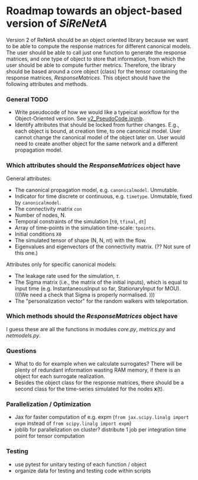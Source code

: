 # Roadmap towards an object-based version of *SiReNetA* 

Version 2 of ReNetA should be an object oriented library because we want to be able to compute the response matrices for different canonical models. The user should be able to call just one function to generate the response matrices, and one type of object to store that information, from which the user should be able to compute further metrics. Therefore, the library should be based around a core object (class) for the tensor containing the response matrices, *ResponseMatrices*. This object should have the following attributes and methods.

### General TODO

- Write pseudocode of how we would like a typeical workflow for the Object-Oriented version. See [v2_PseudoCode.ipynb](v2_PseudoCode.ipynb). 
- Identify attributes that should be locked from further changes. E.g., each object is bound, at creation time, to one canonical model. User cannot change the canonical model of the object later on. User would need to create another object for the same network and a different propagation model.

### Which attributes should the *ResponseMatrices* object have

General attributes:

- The canonical propagation model, e.g. `canonicalmodel`. Unmutable.
- Indicator for time discrete or continuous, e.g. `timetype`. Unmutable, fixed by `canonicalmodel`.
- The connectivity matrix `con`
- Number of nodes, N.
- Temporal constraints of the simulation [`t0`, `tfinal`, `dt`]
- Array of time-points in the simulation time-scale: `tpoints`.
- Initial conditions `X0`
- The simulated tensor of shape (N, N, nt) with the flow.
- Eigenvalues and eigenvectors of the connectivity matrix. (?? Not sure of this one.)


Attributes only for specific canonical models:

- The leakage rate used for the simulation, $\tau$.
- The Sigma matrix (i.e., the matrix of the initial inputs), which is equal to input time (e.g. InstantaneousInput so far, StationaryInput for MOU). (((We need a check that Sigma is properly normalised. )))
- The "personalization vector" for the random walkers with teleportation.




### Which methods should the *ResponseMatrices* object have

I guess these are all the functions in modules *core.py*, *metrics.py* and *netmodels.py*.


### Questions

- What to do for example when we calculate surrogates? There will be plenty of redundant information wasting RAM memory, if there is an object for each surrogate realization. 
- Besides the object class for the response matrices, there should be a second class for the time-series simulated for the nodes **x**(t). 


### Parallelization / Optimization

- Jax for faster computation of e.g. expm (`from jax.scipy.linalg import expm` instead of `from scipy.linalg import expm`)
- joblib for parallelization on cluster? distribute 1 job per integration time point for tensor computation


### Testing

- use pytest for unitary testing of each function / object
- organize data for testing and testing code within scripts

